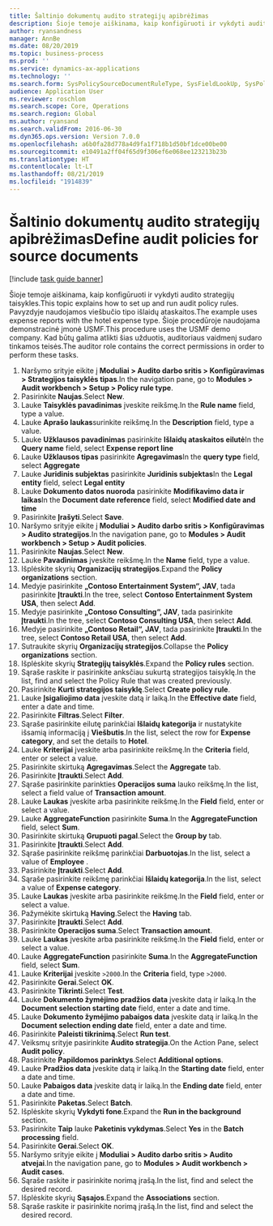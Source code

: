 ```yaml
---
title: Šaltinio dokumentų audito strategijų apibrėžimas
description: Šioje temoje aiškinama, kaip konfigūruoti ir vykdyti audito strategijų taisykles.
author: ryansandness
manager: AnnBe
ms.date: 08/20/2019
ms.topic: business-process
ms.prod: ''
ms.service: dynamics-ax-applications
ms.technology: ''
ms.search.form: SysPolicySourceDocumentRuleType, SysFieldLookUp, SysPolicyListPage, SysPolicy, AuditPolicyRule, SysQueryForm, SysQueryFieldLookUp, AuditPolicyDateSelection, AuditPolicyAdditionalOption, BatchJob, CaseDetail
audience: Application User
ms.reviewer: roschlom
ms.search.scope: Core, Operations
ms.search.region: Global
ms.author: ryansand
ms.search.validFrom: 2016-06-30
ms.dyn365.ops.version: Version 7.0.0
ms.openlocfilehash: a6b0fa28d778a4d9fa1f718b1d50bf1dce00be00
ms.sourcegitcommit: e10491a2ff04f65d9f306ef6e068ee123213b23b
ms.translationtype: HT
ms.contentlocale: lt-LT
ms.lasthandoff: 08/21/2019
ms.locfileid: "1914839"
---
```

# <a name="define-audit-policies-for-source-documents"></a><span data-ttu-id="1dea2-103">Šaltinio dokumentų audito strategijų apibrėžimas</span><span class="sxs-lookup"><span data-stu-id="1dea2-103">Define audit policies for source documents</span></span>

[!include [task guide banner](../../includes/task-guide-banner.md)]

<span data-ttu-id="1dea2-104">Šioje temoje aiškinama, kaip konfigūruoti ir vykdyti audito strategijų taisykles.</span><span class="sxs-lookup"><span data-stu-id="1dea2-104">This topic explains how to set up and run audit policy rules.</span></span> <span data-ttu-id="1dea2-105">Pavyzdyje naudojamos viešbučio tipo išlaidų ataskaitos.</span><span class="sxs-lookup"><span data-stu-id="1dea2-105">The example uses expense reports with the hotel expense type.</span></span> <span data-ttu-id="1dea2-106">Šioje procedūroje naudojama demonstracinė įmonė USMF.</span><span class="sxs-lookup"><span data-stu-id="1dea2-106">This procedure uses the USMF demo company.</span></span> <span data-ttu-id="1dea2-107">Kad būtų galima atlikti šias užduotis, auditoriaus vaidmenį sudaro tinkamos teisės.</span><span class="sxs-lookup"><span data-stu-id="1dea2-107">The auditor role contains the correct permissions in order to perform these tasks.</span></span>

1. <span data-ttu-id="1dea2-108">Naršymo srityje eikite į **Moduliai > Audito darbo sritis > Konfigūravimas > Strategijos taisyklės tipas**.</span><span class="sxs-lookup"><span data-stu-id="1dea2-108">In the navigation pane, go to **Modules > Audit workbench > Setup > Policy rule type**.</span></span>
2. <span data-ttu-id="1dea2-109">Pasirinkite **Naujas**.</span><span class="sxs-lookup"><span data-stu-id="1dea2-109">Select **New**.</span></span>
3. <span data-ttu-id="1dea2-110">Lauke **Taisyklės pavadinimas** įveskite reikšmę.</span><span class="sxs-lookup"><span data-stu-id="1dea2-110">In the **Rule name** field, type a value.</span></span>
4. <span data-ttu-id="1dea2-111">Lauke **Aprašo laukas**surinkite reikšmę.</span><span class="sxs-lookup"><span data-stu-id="1dea2-111">In the **Description** field, type a value.</span></span>
5. <span data-ttu-id="1dea2-112">Lauke **Užklausos pavadinimas** pasirinkite **Išlaidų ataskaitos eilutė**</span><span class="sxs-lookup"><span data-stu-id="1dea2-112">In the **Query name** field, select **Expense report line**</span></span>
6. <span data-ttu-id="1dea2-113">Lauke **Užklausos tipas** pasirinkite **Agregavimas**</span><span class="sxs-lookup"><span data-stu-id="1dea2-113">In the **query type** field, select **Aggregate**</span></span>
7. <span data-ttu-id="1dea2-114">Lauke **Juridinis subjektas** pasirinkite **Juridinis subjektas**</span><span class="sxs-lookup"><span data-stu-id="1dea2-114">In the **Legal entity** field, select **Legal entity**</span></span>
8. <span data-ttu-id="1dea2-115">Lauke **Dokumento datos nuoroda** pasirinkite **Modifikavimo data ir laikas**</span><span class="sxs-lookup"><span data-stu-id="1dea2-115">In the **Document date reference** field, select **Modified date and time**</span></span>
9. <span data-ttu-id="1dea2-116">Pasirinkite **Įrašyti**.</span><span class="sxs-lookup"><span data-stu-id="1dea2-116">Select **Save**.</span></span>
10. <span data-ttu-id="1dea2-117">Naršymo srityje eikite į **Moduliai > Audito darbo sritis > Konfigūravimas > Audito strategijos**.</span><span class="sxs-lookup"><span data-stu-id="1dea2-117">In the navigation pane, go to **Modules > Audit workbench > Setup > Audit policies**.</span></span>
11. <span data-ttu-id="1dea2-118">Pasirinkite **Naujas**.</span><span class="sxs-lookup"><span data-stu-id="1dea2-118">Select **New**.</span></span>
12. <span data-ttu-id="1dea2-119">Lauke **Pavadinimas** įveskite reikšmę.</span><span class="sxs-lookup"><span data-stu-id="1dea2-119">In the **Name** field, type a value.</span></span>
13. <span data-ttu-id="1dea2-120">Išplėskite skyrių **Organizacijų strategijos**.</span><span class="sxs-lookup"><span data-stu-id="1dea2-120">Expand the **Policy organizations** section.</span></span>
14. <span data-ttu-id="1dea2-121">Medyje pasirinkite **„Contoso Entertainment System“, JAV**, tada pasirinkite **Įtraukti**.</span><span class="sxs-lookup"><span data-stu-id="1dea2-121">In the tree, select **Contoso Entertainment System USA**, then select **Add**.</span></span>
15. <span data-ttu-id="1dea2-122">Medyje pasirinkite **„Contoso Consulting“, JAV**, tada pasirinkite **Įtraukti**.</span><span class="sxs-lookup"><span data-stu-id="1dea2-122">In the tree, select **Contoso Consulting USA**, then select **Add**.</span></span>
16. <span data-ttu-id="1dea2-123">Medyje pasirinkite **„Contoso Retail“, JAV**, tada pasirinkite **Įtraukti**.</span><span class="sxs-lookup"><span data-stu-id="1dea2-123">In the tree, select **Contoso Retail USA**, then select **Add**.</span></span>
17. <span data-ttu-id="1dea2-124">Sutraukite skyrių **Organizacijų strategijos**.</span><span class="sxs-lookup"><span data-stu-id="1dea2-124">Collapse the **Policy organizations** section.</span></span>
18. <span data-ttu-id="1dea2-125">Išplėskite skyrių **Strategijų taisyklės**.</span><span class="sxs-lookup"><span data-stu-id="1dea2-125">Expand the **Policy rules** section.</span></span>
19. <span data-ttu-id="1dea2-126">Sąraše raskite ir pasirinkite anksčiau sukurtą strategijos taisyklę.</span><span class="sxs-lookup"><span data-stu-id="1dea2-126">In the list, find and select the Policy Rule that was created previously.</span></span>
20. <span data-ttu-id="1dea2-127">Pasirinkite **Kurti strategijos taisyklę**.</span><span class="sxs-lookup"><span data-stu-id="1dea2-127">Select **Create policy rule**.</span></span>
21. <span data-ttu-id="1dea2-128">Lauke **Įsigaliojimo data** įveskite datą ir laiką.</span><span class="sxs-lookup"><span data-stu-id="1dea2-128">In the **Effective date** field, enter a date and time.</span></span>
22. <span data-ttu-id="1dea2-129">Pasirinkite **Filtras**.</span><span class="sxs-lookup"><span data-stu-id="1dea2-129">Select **Filter**.</span></span>
23. <span data-ttu-id="1dea2-130">Sąraše pasirinkite eilutę parinkčiai **Išlaidų kategorija** ir nustatykite išsamią informaciją į **Viešbutis**.</span><span class="sxs-lookup"><span data-stu-id="1dea2-130">In the list, select the row for **Expense category**, and set the details to **Hotel**.</span></span>
24. <span data-ttu-id="1dea2-131">Lauke **Kriterijai** įveskite arba pasirinkite reikšmę.</span><span class="sxs-lookup"><span data-stu-id="1dea2-131">In the **Criteria** field, enter or select a value.</span></span>
25. <span data-ttu-id="1dea2-132">Pasirinkite skirtuką **Agregavimas**.</span><span class="sxs-lookup"><span data-stu-id="1dea2-132">Select the **Aggregate** tab.</span></span>
26. <span data-ttu-id="1dea2-133">Pasirinkite **Įtraukti**.</span><span class="sxs-lookup"><span data-stu-id="1dea2-133">Select **Add**.</span></span>
27. <span data-ttu-id="1dea2-134">Sąraše pasirinkite parinkties **Operacijos suma** lauko reikšmę.</span><span class="sxs-lookup"><span data-stu-id="1dea2-134">In the list, select a field value of **Transaction amount**.</span></span>
28. <span data-ttu-id="1dea2-135">Lauke **Laukas** įveskite arba pasirinkite reikšmę.</span><span class="sxs-lookup"><span data-stu-id="1dea2-135">In the **Field** field, enter or select a value.</span></span>
29. <span data-ttu-id="1dea2-136">Lauke **AggregateFunction** pasirinkite **Suma**.</span><span class="sxs-lookup"><span data-stu-id="1dea2-136">In the **AggregateFunction** field, select **Sum**.</span></span>
30. <span data-ttu-id="1dea2-137">Pasirinkite skirtuką **Grupuoti pagal**.</span><span class="sxs-lookup"><span data-stu-id="1dea2-137">Select the **Group by** tab.</span></span>
31. <span data-ttu-id="1dea2-138">Pasirinkite **Įtraukti**.</span><span class="sxs-lookup"><span data-stu-id="1dea2-138">Select **Add**.</span></span>
32. <span data-ttu-id="1dea2-139">Sąraše pasirinkite reikšmę parinkčiai **Darbuotojas**.</span><span class="sxs-lookup"><span data-stu-id="1dea2-139">In the list, select a value of **Employee** .</span></span>
33. <span data-ttu-id="1dea2-140">Pasirinkite **Įtraukti**.</span><span class="sxs-lookup"><span data-stu-id="1dea2-140">Select **Add**.</span></span>
34. <span data-ttu-id="1dea2-141">Sąraše pasirinkite reikšmę parinkčiai **Išlaidų kategorija**.</span><span class="sxs-lookup"><span data-stu-id="1dea2-141">In the list, select a value of **Expense category**.</span></span>
35. <span data-ttu-id="1dea2-142">Lauke **Laukas** įveskite arba pasirinkite reikšmę.</span><span class="sxs-lookup"><span data-stu-id="1dea2-142">In the **Field** field, enter or select a value.</span></span>
36. <span data-ttu-id="1dea2-143">Pažymėkite skirtuką **Having**.</span><span class="sxs-lookup"><span data-stu-id="1dea2-143">Select the **Having** tab.</span></span>
37. <span data-ttu-id="1dea2-144">Pasirinkite **Įtraukti**.</span><span class="sxs-lookup"><span data-stu-id="1dea2-144">Select **Add**.</span></span>
38. <span data-ttu-id="1dea2-145">Pasirinkite **Operacijos suma**.</span><span class="sxs-lookup"><span data-stu-id="1dea2-145">Select **Transaction amount**.</span></span>
39. <span data-ttu-id="1dea2-146">Lauke **Laukas** įveskite arba pasirinkite reikšmę.</span><span class="sxs-lookup"><span data-stu-id="1dea2-146">In the **Field** field, enter or select a value.</span></span>
40. <span data-ttu-id="1dea2-147">Lauke **AggregateFunction** pasirinkite **Suma**.</span><span class="sxs-lookup"><span data-stu-id="1dea2-147">In the **AggregateFunction** field, select **Sum**.</span></span>
41. <span data-ttu-id="1dea2-148">Lauke **Kriterijai** įveskite `>2000`.</span><span class="sxs-lookup"><span data-stu-id="1dea2-148">In the **Criteria** field, type `>2000`.</span></span>
42. <span data-ttu-id="1dea2-149">Pasirinkite **Gerai**.</span><span class="sxs-lookup"><span data-stu-id="1dea2-149">Select **OK**.</span></span>
43. <span data-ttu-id="1dea2-150">Pasirinkite **Tikrinti**.</span><span class="sxs-lookup"><span data-stu-id="1dea2-150">Select **Test**.</span></span>
44. <span data-ttu-id="1dea2-151">Lauke **Dokumento žymėjimo pradžios data** įveskite datą ir laiką.</span><span class="sxs-lookup"><span data-stu-id="1dea2-151">In the **Document selection starting date** field, enter a date and time.</span></span>
45. <span data-ttu-id="1dea2-152">Lauke **Dokumento žymėjimo pabaigos data** įveskite datą ir laiką.</span><span class="sxs-lookup"><span data-stu-id="1dea2-152">In the **Document selection ending date** field, enter a date and time.</span></span>
46. <span data-ttu-id="1dea2-153">Pasirinkite **Paleisti tikrinimą**.</span><span class="sxs-lookup"><span data-stu-id="1dea2-153">Select **Run test**.</span></span>
47. <span data-ttu-id="1dea2-154">Veiksmų srityje pasirinkite **Audito strategija**.</span><span class="sxs-lookup"><span data-stu-id="1dea2-154">On the Action Pane, select **Audit policy**.</span></span>
48. <span data-ttu-id="1dea2-155">Pasirinkite **Papildomos parinktys**.</span><span class="sxs-lookup"><span data-stu-id="1dea2-155">Select **Additional options**.</span></span>
49. <span data-ttu-id="1dea2-156">Lauke **Pradžios data** įveskite datą ir laiką.</span><span class="sxs-lookup"><span data-stu-id="1dea2-156">In the **Starting date** field, enter a date and time.</span></span>
50. <span data-ttu-id="1dea2-157">Lauke **Pabaigos data** įveskite datą ir laiką.</span><span class="sxs-lookup"><span data-stu-id="1dea2-157">In the **Ending date** field, enter a date and time.</span></span>
51. <span data-ttu-id="1dea2-158">Pasirinkite **Paketas**.</span><span class="sxs-lookup"><span data-stu-id="1dea2-158">Select **Batch**.</span></span>
52. <span data-ttu-id="1dea2-159">Išplėskite skyrių **Vykdyti fone**.</span><span class="sxs-lookup"><span data-stu-id="1dea2-159">Expand the **Run in the background** section.</span></span>
53. <span data-ttu-id="1dea2-160">Pasirinkite **Taip** lauke **Paketinis vykdymas**.</span><span class="sxs-lookup"><span data-stu-id="1dea2-160">Select **Yes** in the **Batch processing** field.</span></span>
54. <span data-ttu-id="1dea2-161">Pasirinkite **Gerai**.</span><span class="sxs-lookup"><span data-stu-id="1dea2-161">Select **OK**.</span></span>
55. <span data-ttu-id="1dea2-162">Naršymo srityje eikite į **Moduliai > Audito darbo sritis > Audito atvejai**.</span><span class="sxs-lookup"><span data-stu-id="1dea2-162">In the navigation pane, go to **Modules > Audit workbench > Audit cases**.</span></span>
56. <span data-ttu-id="1dea2-163">Sąraše raskite ir pasirinkite norimą įrašą.</span><span class="sxs-lookup"><span data-stu-id="1dea2-163">In the list, find and select the desired record.</span></span>
57. <span data-ttu-id="1dea2-164">Išplėskite skyrių **Sąsajos**.</span><span class="sxs-lookup"><span data-stu-id="1dea2-164">Expand the **Associations** section.</span></span>
58. <span data-ttu-id="1dea2-165">Sąraše raskite ir pasirinkite norimą įrašą.</span><span class="sxs-lookup"><span data-stu-id="1dea2-165">In the list, find and select the desired record.</span></span>

